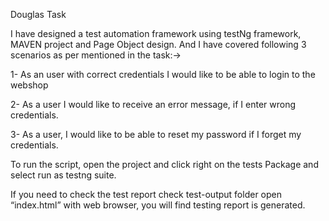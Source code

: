 Douglas Task

I have designed a test automation framework using testNg framework, MAVEN project and Page Object design. And I have covered following 3 scenarios as per mentioned in the task:→

1- As an user with correct credentials I would like to be able to login to
the webshop

2- As a user I would like to receive an error message, if I enter wrong
credentials.

3- As a user, I would like to be able to reset my password if I forget my
credentials.

To run the script, open the project and click right on the tests Package  and select run as
testng suite.

If you need to check the test report check test-output folder open “index.html” with
web browser, you will find testing report is generated.
